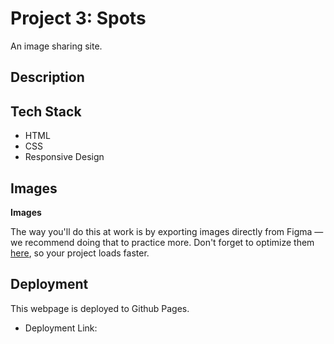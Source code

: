 # Project 3: Spots

An image sharing site.

## Description

## Tech Stack

- HTML
- CSS
- Responsive Design

## Images

**Images**

The way you'll do this at work is by exporting images directly from Figma — we recommend doing that to practice more. Don't forget to optimize them [here](https://tinypng.com/), so your project loads faster.

## Deployment

This webpage is deployed to Github Pages.

- Deployment Link:
